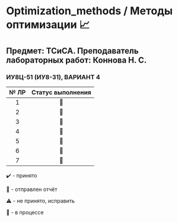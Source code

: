 # Optimization_methods / Методы оптимизации :chart_with_upwards_trend:

## Предмет: ТСиСА. Преподаватель лабораторных работ: Коннова Н. С.

### ИУ8Ц-51 (ИУ8-31), ВАРИАНТ 4


| № ЛР          | Статус выполнения |
|:-------------:|:-----------------:|
| 1             | :envelope_with_arrow: |
| 2             | :envelope_with_arrow: |
| 3             | :arrows_counterclockwise: |
| 4             | :arrows_counterclockwise:                  |
| 5             |  :arrows_counterclockwise:                 |
| 6             |   :arrows_counterclockwise:                |
| 7             |  :arrows_counterclockwise:                 |


:heavy_check_mark: - принято

:envelope_with_arrow: - отправлен отчёт

:warning: - не принято, исправить

:arrows_counterclockwise: - в процессе
